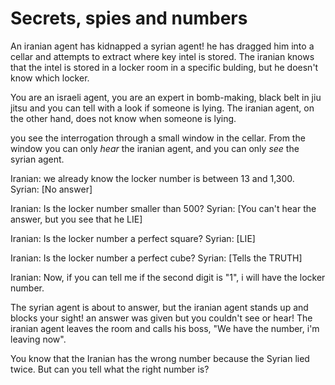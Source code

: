 # Secrets, spies and numbers
An iranian agent has kidnapped a syrian agent! he has dragged him into a cellar and attempts to extract where key intel is stored. 
The iranian knows that the intel is stored in a locker room in a specific bulding, but he doesn't know which locker. 

You are an israeli agent, you are an expert in bomb-making, black belt in jiu jitsu and you can tell with a look if someone is lying.
The iranian agent, on the other hand, does not know when someone is lying. 

you see the interrogation through a small window in the cellar. From the window you can only *hear* the iranian agent, and you can only *see* the syrian agent. 

Iranian: we already know the locker number is between 13 and 1,300. 
Syrian: [No answer] 

Iranian: Is the locker number smaller than 500? 
Syrian: [You can't hear the answer, but you see that he LIE]

Iranian: Is the locker number a perfect square? 
Syrian: [LIE] 

Iranian: Is the locker number a perfect cube? 
Syrian: [Tells the TRUTH] 

Iranian: Now, if you can tell me if the second digit is "1", i will have the locker number.

The syrian agent is about to answer, but the iranian agent stands up and blocks your sight! an answer was given but you couldn't see or hear!
The iranian agent leaves the room and calls his boss, "We have the number, i'm leaving now".

You know that the Iranian has the wrong number because the Syrian lied twice. But can you tell what the right number is? 
